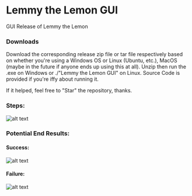 # Lemmy the Lemon GUI
GUI Release of Lemmy the Lemon

### Downloads
Download the corresponding release zip file or tar file respectively based on whether you're using a Windows OS or Linux (Ubuntu, etc.), MacOS (maybe in the future if anyone ends up using this at all). Unzip then run the .exe on Windows or ./"Lemmy the Lemon GUI" on Linux. Source Code is provided if you're iffy about running it. 

If it helped, feel free to "Star" the repository, thanks.

### Steps:
![alt text](https://lh3.googleusercontent.com/SJHwxJZsviyF7qvMEO5z_7By30VyGFtCXG0LxDVjeeFFrxo3WHm_2QJB5Ku2VQV3Z3eVl-MhsOdnsibb1ghg2GekOLkrigQQNTS0Pw7qTAKCGEmks8_cKJIDUnPlRPEArF8oeb--g6uIJEQMm0Z5NsyHE08dt6ScaOgpMsJgioIoe7hiFgiVtAiPycZCmwEpYbgZgdXMkLGnRqoADsfJIAKCU36SDzIW-kUbfAVJPdDdGZLanrDekJ5uN0fq-gY5_2g8M4n6Bs3eMq7TpyM4yegQbAftSnusg8P7LjKF9C4yJxuGlMMwEi_raApy0YkHeao8YHymxQlhVgPpcC6BQdYcf65ZeE4hUz6ibsIv9-XmgYIn3w63T0jZe7wwoVaKSuwd8hz-NvlLKdO-gGbdcGnXA_0-o8TNgb_9MGeLzMZxsLH9mGDRb6F-IeBST427CCaUl03ZdvYC42wh3QYgr-xMwTeyU9m7xtIp6DzIOPR9fDeut9HWmZcQcz4AoyhdbwpAxuIQF3F91KsWHgooE5vV9Iy7y2NDU39eOGjLsEil3SSEF2N1XhpFhO9LB0PIx34TYIGXSb321SiyqLk6n6svZMLci3VKR-hYFbrojJlTCm-s7j2OCMwkKH-Wiw-15hRP6r-lO7kADuDWJH3DX35Ivmp4um9S=w698-h628-no)
### Potential End Results:
#### Success:
![alt text](https://lh3.googleusercontent.com/BwVVaDfXFoyAlOs6yIe43c_LGIjPauASu6pU8kuekIyMyMKjACaWN9nGIwF56YaVwbC50cGlp7CzFUwBTEbWOgJAWjsBx4I2O0nVMXHY6wPpF3mPaTK_7F0KlFKKw9oA7lmCCTHYdSqPW3_yVz193O7B59Y6kMo-Xzj_tIcFWtfa4WPPULagR9VwedHkLjCoenLXL8crtr4Bi7NuSVQ698D2blrwz9s57HBXDjB5l21mU11FeC5yQQRzRcmeU9hUEvfVyjyT0p-hkYi2Phf-BkVJSCN_2awmjsVQBthp-AE-yiQb2Vqq68aAzirsdqmpXQmh61c_NHtzfcl7sht1d322U08VeIrtbhWLPV7meKzfVcmHzRQD4CYFqbw9sS-ad_2R6vutsI6IdUsVbFCtqjrmKk2SiYYbh21was1axkJxdtuP9cNlGW5Y7Qen-TXMy7ROcdjtm_tBCI_kQnQLs0GLOsBmUWSu39BrexJY8INqN_OmD3ulbCAgDMZj_d4GvMvYcjZf5s7Xl6aWfP11zpkTSJo6ff_YHdhrxyJX1g2Ct8rzhkch7mjHNYXtWWEQSyFzyfG6ca0Q2YcTU54EBWPbkDghysZ17oLvSQwNhgEMpN_DqgG2ev8LAcLOMHNk_1LiiVMS8dQICaB-ytUzxfjvQI0EYU-C=w737-h473-no)
#### Failure:
![alt text](https://lh3.googleusercontent.com/JmmO5riXGke-huxe1MXWmOzOVBKRAIrRmmQkCm9UBweuz9aYFa2QTSS7M6GjsYRAvVGXeTgF_7USyr7NeFlcECHWHpKRuuaHUGyXQFRZfjboSNx9P2cpvbqQx0GWngnbOVcESRBTWh4BRBSK8TW0tCKY88VFaBSxJGtBKcTUG9aT490QpA3KHjzVGACgB3_AWMEz7NTxEdm-RXcZwBe35G8JS5pPicIxkVFB8dK1A_jU9UJhjhxL40TiYLOD4rywtUODj1XY9TaS4OBzlh_MxAcM2VS3NTui8Roq-ZBQgjIfNTDPCithh6EBRRK2bqbu_doMIXuHwXUjawZNqlKStdIvcBjVQrnVxng1TI-fxll0db7zkXdSrYsNFtVy-xcbDW_QYVy8_fxy3GH8qnLw0qen0HDbTlazCgQya2r6vHn2P0Zz5tH5N2tTZeDCQpHNd7vXKxZseUpKCFKIwkykDXXkLPa8uOJ9gSCkxB2t2Adw4Zq5M9sB7xqPQVEfx_3CYveRsA1uV8G-6L0raS5EuNhN4eWCnjhysKLTS7ad51KqOskfEYcdUzjdvciy_9kuihzPO7ajc6kslOYSA0nksia0bIK3xgtQ5CTcIPIRxNlrOlyqVkH6vVyVacTkYDeOdlW8lnZ6e_V7mRU-nBnGR-6Abdx9wZO8=w505-h372-no)
